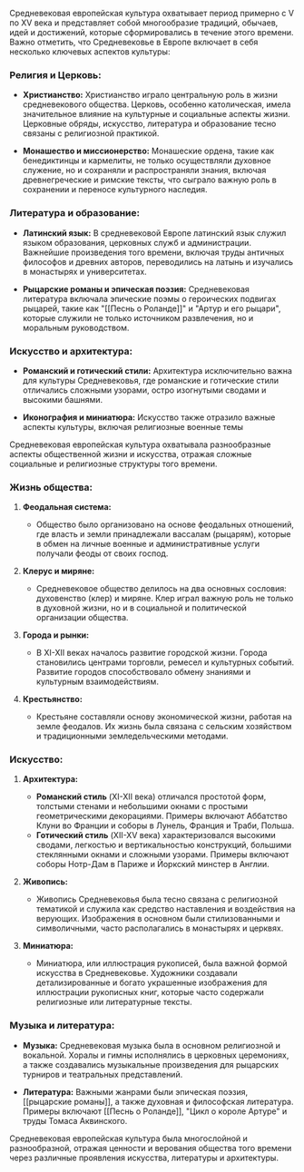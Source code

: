 Средневековая европейская культура охватывает период примерно с V по XV века и представляет собой многообразие традиций, обычаев, идей и достижений, которые сформировались в течение этого времени. Важно отметить, что Средневековье в Европе включает в себя несколько ключевых аспектов культуры:

### Религия и Церковь:

- **Христианство:** Христианство играло центральную роль в жизни средневекового общества. Церковь, особенно католическая, имела значительное влияние на культурные и социальные аспекты жизни. Церковные обряды, искусство, литература и образование тесно связаны с религиозной практикой.

- **Монашество и миссионерство:** Монашеские ордена, такие как бенедиктинцы и кармелиты, не только осуществляли духовное служение, но и сохраняли и распространяли знания, включая древнегреческие и римские тексты, что сыграло важную роль в сохранении и переносе культурного наследия.

### Литература и образование:

- **Латинский язык:** В средневековой Европе латинский язык служил языком образования, церковных служб и администрации. Важнейшие произведения того времени, включая труды античных философов и древних авторов, переводились на латынь и изучались в монастырях и университетах.

- **Рыцарские романы и эпическая поэзия:** Средневековая литература включала эпические поэмы о героических подвигах рыцарей, такие как "[[Песнь о Роланде]]" и "Артур и его рыцари", которые служили не только источником развлечения, но и моральным руководством.

### Искусство и архитектура:

- **Романский и готический стили:** Архитектура исключительно важна для культуры Средневековья, где романские и готические стили отличались сложными узорами, остро изогнутыми сводами и высокими башнями.

- **Иконография и миниатюра:** Искусство также отразило важные аспекты культуры, включая религиозные военные темы

Средневековая европейская культура охватывала разнообразные аспекты общественной жизни и искусства, отражая сложные социальные и религиозные структуры того времени.

### Жизнь общества:

1. **Феодальная система:**
   - Общество было организовано на основе феодальных отношений, где власть и земли принадлежали вассалам (рыцарям), которые в обмен на личные военные и административные услуги получали феоды от своих господ.

2. **Клерус и миряне:**
   - Средневековое общество делилось на два основных сословия: духовенство (клер) и миряне. Клер играл важную роль не только в духовной жизни, но и в социальной и политической организации общества.

3. **Города и рынки:**
   - В XI-XII веках началось развитие городской жизни. Города становились центрами торговли, ремесел и культурных событий. Развитие городов способствовало обмену знаниями и культурным взаимодействиям.

4. **Крестьянство:**
   - Крестьяне составляли основу экономической жизни, работая на земле феодалов. Их жизнь была связана с сельским хозяйством и традиционными земледельческими методами.

### Искусство:

1. **Архитектура:**
   - **Романский стиль** (XI-XII века) отличался простотой форм, толстыми стенами и небольшими окнами с простыми геометрическими декорациями. Примеры включают Аббатство Клуни во Франции и соборы в Лунель, Франция и Траби, Польша.
   - **Готический стиль** (XII-XV века) характеризовался высокими сводами, легкостью и вертикальностью конструкций, большими стеклянными окнами и сложными узорами. Примеры включают соборы Нотр-Дам в Париже и Йоркский минстер в Англии.

2. **Живопись:**
   - Живопись Средневековья была тесно связана с религиозной тематикой и служила как средство наставления и воздействия на верующих. Изображения в основном были стилизованными и символичными, часто располагались в монастырях и церквях.

3. **Миниатюра:**
   - Миниатюра, или иллюстрация рукописей, была важной формой искусства в Средневековье. Художники создавали детализированные и богато украшенные изображения для иллюстрации рукописных книг, которые часто содержали религиозные или литературные тексты.

### Музыка и литература:

- **Музыка:** Средневековая музыка была в основном религиозной и вокальной. Хоралы и гимны исполнялись в церковных церемониях, а также создавались музыкальные произведения для рыцарских турниров и театральных представлений.
  
- **Литература:** Важными жанрами были эпическая поэзия, [[рыцарские романы]], а также духовная и философская литература. Примеры включают [[Песнь о Роланде]], "Цикл о короле Артуре" и труды Томаса Аквинского.

Средневековая европейская культура была многослойной и разнообразной, отражая ценности и верования общества того времени через различные проявления искусства, литературы и архитектуры.
